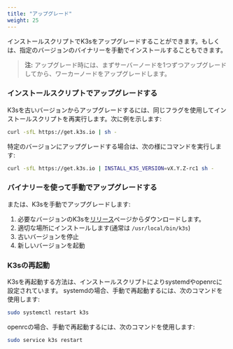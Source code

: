 ```yaml
---
title: "アップグレード"
weight: 25
---
```


インストールスクリプトでK3sをアップグレードすることができます。もしくは、指定のバージョンのバイナリーを手動でインストールすることもできます。

>**注:** アップグレード時には、まずサーバーノードを1つずつアップグレードしてから、ワーカーノードをアップグレードします。

### インストールスクリプトでアップグレードする

K3sを古いバージョンからアップグレードするには、同じフラグを使用してインストールスクリプトを再実行します。次に例を示します:

```sh
curl -sfL https://get.k3s.io | sh -
```

特定のバージョンにアップグレードする場合は、次の様にコマンドを実行します:

```sh
curl -sfL https://get.k3s.io | INSTALL_K3S_VERSION=vX.Y.Z-rc1 sh -
```

### バイナリーを使って手動でアップグレードする

または、K3sを手動でアップグレードします:

1. 必要なバージョンのK3sを[リリース](https://github.com/rancher/k3s/releases/latest)ページからダウンロードします。
2. 適切な場所にインストールします(通常は `/usr/local/bin/k3s`)
3. 古いバージョンを停止
4. 新しいバージョンを起動

### K3sの再起動

K3sを再起動する方法は、インストールスクリプトによりsystemdやopenrcに設定されています。
systemdの場合、手動で再起動するには、次のコマンドを使用します:
```sh
sudo systemctl restart k3s
```

openrcの場合、手動で再起動するには、次のコマンドを使用します:
```sh
sudo service k3s restart
```
